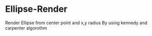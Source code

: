 # Ellipse-Render
Render Ellipse from center point and x,y radius
By using kennedy and carpenter algorothm
